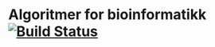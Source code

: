 # Algoritmer for bioinformatikk [![Build Status](https://travis-ci.org/knutkirkhorn/Algoritmer-for-bioinformatikk.svg?branch=master)](https://travis-ci.org/knutkirkhorn/Algoritmer-for-bioinformatikk)

